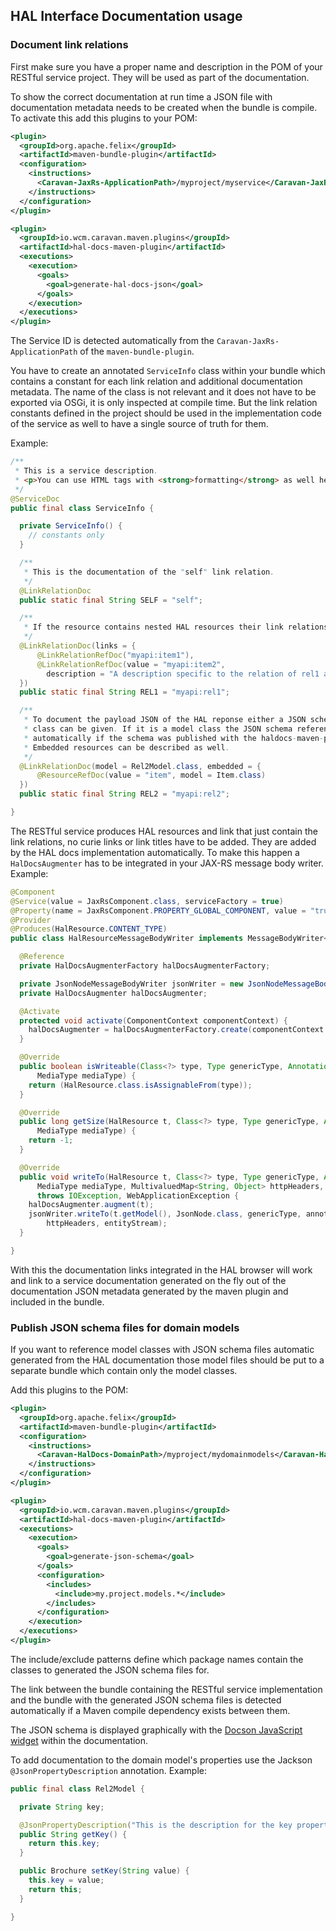 ## HAL Interface Documentation usage


### Document link relations

First make sure you have a proper name and description in the POM of your RESTful service project. They will be used as part of the documentation.

To show the correct documentation at run time a JSON file with documentation metadata needs to be created when the bundle is compile. To activate this add this plugins to your POM:

```xml
<plugin>
  <groupId>org.apache.felix</groupId>
  <artifactId>maven-bundle-plugin</artifactId>
  <configuration>
    <instructions>
      <Caravan-JaxRs-ApplicationPath>/myproject/myservice</Caravan-JaxRs-ApplicationPath>
    </instructions>
  </configuration>
</plugin>

<plugin>
  <groupId>io.wcm.caravan.maven.plugins</groupId>
  <artifactId>hal-docs-maven-plugin</artifactId>
  <executions>
    <execution>
      <goals>
        <goal>generate-hal-docs-json</goal>
      </goals>
    </execution>          
  </executions>
</plugin>
```

The Service ID is detected automatically from the `Caravan-JaxRs-ApplicationPath` of the `maven-bundle-plugin`.

You have to create an annotated `ServiceInfo` class within your bundle which contains a constant for each link relation and additional documentation metadata. The name of the class is not relevant and it does not have to be exported via OSGi, it is only inspected at compile time. But the link relation constants defined in the project should be used in the implementation code of the service as well to have a single source of truth for them.

Example:

```java
/**
 * This is a service description.
 * <p>You can use HTML tags with <strong>formatting</strong> as well here.</p>.
 */
@ServiceDoc
public final class ServiceInfo {

  private ServiceInfo() {
    // constants only
  }

  /**
   * This is the documentation of the "self" link relation.
   */
  @LinkRelationDoc
  public static final String SELF = "self";

  /**
   * If the resource contains nested HAL resources their link relations should be referenced here.
   */
  @LinkRelationDoc(links = {
      @LinkRelationRefDoc("myapi:item1"),
      @LinkRelationRefDoc(value = "myapi:item2", 
        description = "A description specific to the relation of rel1 and item2")
  })
  public static final String REL1 = "myapi:rel1";

  /**
   * To document the payload JSON of the HAL reponse either a JSON schema reference or a model 
   * class can be given. If it is a model class the JSON schema reference is detected 
   * automatically if the schema was published with the haldocs-maven-plugin as well.
   * Embedded resources can be described as well.
   */
  @LinkRelationDoc(model = Rel2Model.class, embedded = {
      @ResourceRefDoc(value = "item", model = Item.class)
  })
  public static final String REL2 = "myapi:rel2";

}
```

The RESTful service produces HAL resources and link that just contain the link relations, no curie links or link titles have to be added. They are added by the HAL docs implementation automatically. To make this happen a `HalDocsAugmenter` has to be integrated in your JAX-RS message body writer. Example:

```java
@Component
@Service(value = JaxRsComponent.class, serviceFactory = true)
@Property(name = JaxRsComponent.PROPERTY_GLOBAL_COMPONENT, value = "true")
@Provider
@Produces(HalResource.CONTENT_TYPE)
public class HalResourceMessageBodyWriter implements MessageBodyWriter<HalResource>, JaxRsComponent {

  @Reference
  private HalDocsAugmenterFactory halDocsAugmenterFactory;

  private JsonNodeMessageBodyWriter jsonWriter = new JsonNodeMessageBodyWriter();
  private HalDocsAugmenter halDocsAugmenter;

  @Activate
  protected void activate(ComponentContext componentContext) {
    halDocsAugmenter = halDocsAugmenterFactory.create(componentContext.getUsingBundle());
  }

  @Override
  public boolean isWriteable(Class<?> type, Type genericType, Annotation[] annotations,
      MediaType mediaType) {
    return (HalResource.class.isAssignableFrom(type));
  }

  @Override
  public long getSize(HalResource t, Class<?> type, Type genericType, Annotation[] annotations,
      MediaType mediaType) {
    return -1;
  }

  @Override
  public void writeTo(HalResource t, Class<?> type, Type genericType, Annotation[] annotations, 
      MediaType mediaType, MultivaluedMap<String, Object> httpHeaders, OutputStream entityStream)
      throws IOException, WebApplicationException {
    halDocsAugmenter.augment(t);
    jsonWriter.writeTo(t.getModel(), JsonNode.class, genericType, annotations, mediaType, 
        httpHeaders, entityStream);
  }

}
```

With this the documentation links integrated in the HAL browser will work and link to a service documentation generated on the fly out of the documentation JSON metadata generated by the maven plugin and included in the bundle.


### Publish JSON schema files for domain models

If you want to reference model classes with JSON schema files automatic generated from the HAL documentation those model files should be put to a separate bundle which contain only the model classes.

Add this plugins to the POM:

```xml
<plugin>
  <groupId>org.apache.felix</groupId>
  <artifactId>maven-bundle-plugin</artifactId>
  <configuration>
    <instructions>
      <Caravan-HalDocs-DomainPath>/myproject/mydomainmodels</Caravan-HalDocs-DomainPath>
    </instructions>
  </configuration>
</plugin>

<plugin>
  <groupId>io.wcm.caravan.maven.plugins</groupId>
  <artifactId>hal-docs-maven-plugin</artifactId>
  <executions>
    <execution>
      <goals>
        <goal>generate-json-schema</goal>
      </goals>
      <configuration>
        <includes>
          <include>my.project.models.*</include>
        </includes>
      </configuration>
    </execution>          
  </executions>
</plugin>
```

The include/exclude patterns define which package names contain the classes to generated the JSON schema files for.

The link between the bundle containing the RESTful service implementation and the bundle with the generated JSON schema files is detected automatically if a Maven compile dependency exists between them.

The JSON schema is displayed graphically with the [Docson JavaScript widget][docson] within the documentation.

To add documentation to the domain model's properties use the Jackson `@JsonPropertyDescription` annotation. Example:

```java
public final class Rel2Model {

  private String key;

  @JsonPropertyDescription("This is the description for the key property")
  public String getKey() {
    return this.key;
  }

  public Brochure setKey(String value) {
    this.key = value;
    return this;
  }

}
```


[docson]: https://github.com/lbovet/docson
